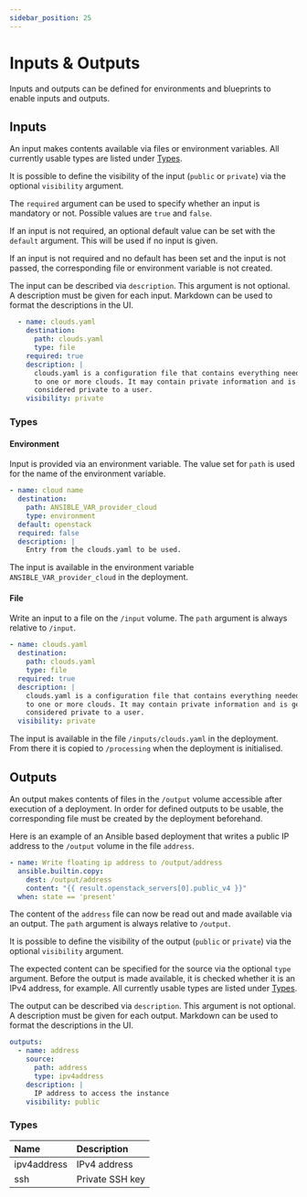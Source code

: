 ```yaml
---
sidebar_position: 25
---
```


# Inputs & Outputs

Inputs and outputs can be defined for environments and blueprints to enable inputs
and outputs.

## Inputs

An input makes contents available via files or environment variables. All currently usable
types are listed under [Types](#types).

It is possible to define the visibility of the input (``public`` or ``private``) via the
optional ``visibility`` argument.

The ``required`` argument can be used to specify whether an input is mandatory or not. 
Possible values are ``true`` and ``false``.

If an input is not required, an optional default value can be set with the ``default``
argument. This will be used if no input is given.

If an input is not required and no default has been set and the input is not passed,
the corresponding file or environment variable is not created.

The input can be described via ``description``. This argument is not optional. A description
must be given for each input. Markdown can be used to format the descriptions in the UI.

```yaml
  - name: clouds.yaml
    destination:
      path: clouds.yaml
      type: file
    required: true
    description: |
      clouds.yaml is a configuration file that contains everything needed to connect
      to one or more clouds. It may contain private information and is generally
      considered private to a user.
    visibility: private
```

### Types

#### Environment

Input is provided via an environment variable. The value set for ``path`` is used for the
name of the environment variable.

```yaml
- name: cloud name
  destination:
    path: ANSIBLE_VAR_provider_cloud
    type: environment
  default: openstack
  required: false
  description: |
    Entry from the clouds.yaml to be used.
```

The input is available in the environment variable ``ANSIBLE_VAR_provider_cloud`` in the
deployment.

#### File

Write an input to a file on the ``/input`` volume. The ``path`` argument is always
relative to ``/input``.

```yaml
- name: clouds.yaml
  destination:
    path: clouds.yaml
    type: file
  required: true
  description: |
    clouds.yaml is a configuration file that contains everything needed to connect
    to one or more clouds. It may contain private information and is generally
    considered private to a user.
  visibility: private
```

The input is available in the file ``/inputs/clouds.yaml`` in the
deployment. From there it is copied to ``/processing`` when the deployment is initialised.

## Outputs

An output makes contents of files in the ``/output`` volume accessible after execution
of a deployment. In order for defined outputs to be usable, the corresponding file must
be created by the deployment beforehand.

Here is an example of an Ansible based deployment that writes a public IP address to the
``/output`` volume in the file ``address``.

```yaml
- name: Write floating ip address to /output/address
  ansible.builtin.copy:
    dest: /output/address
    content: "{{ result.openstack_servers[0].public_v4 }}"
  when: state == 'present'
```

The content of the ``address`` file can now be read out and made available via an output.
The ``path`` argument is always relative to ``/output``.

It is possible to define the visibility of the output (``public`` or ``private``) via the
optional ``visibility`` argument.

The expected content can be specified for the source via the optional ``type`` argument.
Before the output is made available, it is checked whether it is an IPv4 address, for example.
All currently usable types are listed under [Types](#types).

The output can be described via ``description``. This argument is not optional. A description
must be given for each output. Markdown can be used to format the descriptions in the UI.


```yaml
outputs:
  - name: address
    source:
      path: address
      type: ipv4address
    description: |
      IP address to access the instance
    visibility: public
```

### Types

| Name        | Description     |
| :---------- | :-------------- |
| ipv4address | IPv4 address    |
| ssh         | Private SSH key |
